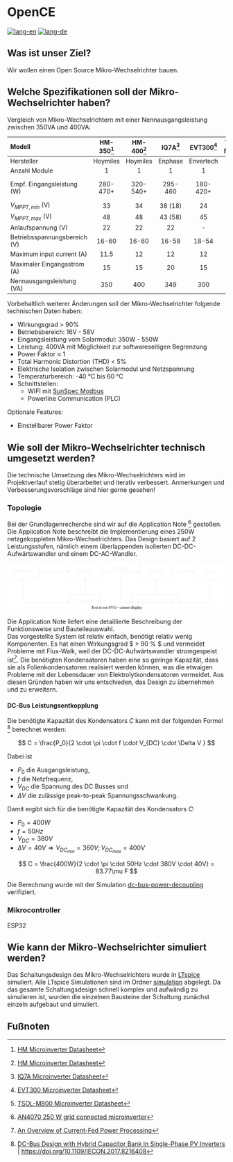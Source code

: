 # OpenCE

[![lang-en](https://img.shields.io/badge/lang-en-inactive?style=for-the-badge)](README.md)
[![lang-de](https://img.shields.io/badge/lang-de-informational?style=for-the-badge)](README.de.md)

## Was ist unser Ziel?

Wir wollen einen Open Source Mikro-Wechselrichter bauen.

## Welche Spezifikationen soll der Mikro-Wechselrichter haben?

Vergleich von Mikro-Wechselrichtern mit einer Nennausgangsleistung zwischen 350VA und 400VA:

| Modell                       | HM-350[^HM] | HM-400[^HM] | IQ7A[^IQ7A] |EVT300[^EVT300]|TSOL-M800[^TSOL] |
|:-----------------------------|:-----------:|:-----------:|:-----------:|:-------------:|:---------------:|
| Hersteller                   | Hoymiles    | Hoymiles    | Enphase     | Envertech     |    TSUN         |
| Anzahl Module                | 1           | 1           | 1           | 1             | 2               |
| Empf. Eingangsleistung (W)   | 280-470+    | 320-540+    | 295-460     | 180-420+      |2 $\cdot$ 280-440|
| $V_{MPPT,min}$ (V)           | 33          | 34          | 38 (18)     | 24            | 33              |
| $V_{MPPT,max}$ (V)           | 48          | 48          | 43 (58)     | 45            | 48              |
| Anlaufspannung (V)           | 22          | 22          | 22          | -             | -               |
| Betriebsspannungsbereich (V) | 16-60       | 16-60       | 16-58       | 18-54         | 16 -60          |
| Maximum input current (A)    | 11.5        | 12          | 12          | 12            | 11.5            |
| Maximaler Eingangsstrom (A)  | 15          | 15          | 20          | 15            | 15              |
| Nennausgangsleistung (VA)    | 350         | 400         | 349         | 300           | 600             |

Vorbehaltlich weiterer Änderungen soll der Mikro-Wechselrichter folgende technischen Daten haben:
- Wirkungsgrad > 90%
- Betriebsbereich: 16V - 58V
- Eingangsleistung vom Solarmodul: 350W - 550W
- Leistung: 400VA mit Möglichkeit zur softwareseitigen Begrenzung
- Power Faktor ≈ 1
- Total Harmonic Distortion (THD) < 5%
- Elektrische Isolation zwischen Solarmodul und Netzspannung
- Temperaturbereich: -40 °C bis 60 °C
- Schnittstellen:
  - WIFI mit [SunSpec Modbus](https://sunspec.org/sunspec-modbus-specifications/)
  - Powerline Communication (PLC)

Optionale Features:
- Einstellbarer Power Faktor

## Wie soll der Mikro-Wechselrichter technisch umgesetzt werden?

Die technische Umsetzung des Mikro-Wechselrichters wird im Projektverlauf stetig überarbeitet und iterativ verbessert. Anmerkungen und Verbesserungsvorschläge sind hier gerne gesehen!


### Topologie

Bei der Grundlagenrecherche sind wir auf die Application Note [^AN4070] gestoßen. Die Application Note beschreibt die Implementierung eines 250W netzgekoppleten Mikro-Wechselrichters. Das Design basiert auf 2 Leistungsstufen, nämlich einem überlappenden isolierten DC-DC-Aufwärtswandler und einem DC-AC-Wandler.

![Block Scheme](docs/block-scheme.drawio.svg)  

Die Application Note liefert eine detaillierte Beschreibung der Funktionsweise und Bauteileauswahl.  
Das vorgestellte System ist relativ einfach, benötigt relativ wenig Komponenten. Es hat einen Wirkungsgrad $ > 90 \% $ und vermeidet Probleme mit Flux-Walk, weil der DC-DC-Aufwärtswandler stromgespeist ist[^2]. Die benötigten Kondensatoren haben eine so geringe Kapazität, dass sie als Folienkondensatoren realisiert werden können, was die etwaigen Probleme mit der Lebensdauer von Elektrolytkondensatoren vermeidet.
Aus diesen Gründen haben wir uns entschieden, das Design zu übernehmen und zu erweitern.

#### DC-Bus Leistungsentkopplung

Die benötigte Kapazität des Kondensators $C$ kann mit der folgenden Formel [^3] berechnet werden:

$$ C = \frac{P_0}{2 \cdot \pi \cdot f \cdot V_{DC} \cdot \Delta V } $$

Dabei ist 
- $P_0$ die Ausgangsleistung, 
- $f$ die Netzfrequenz, 
- $V_{DC}$ die Spannung des DC Busses und 
- $\Delta V$ die zulässige peak-to-peak Spannungsschwankung.

Damit ergibt sich für die benötigte Kapazität des Kondensators $C$:

- $P_0 = 400W$
- $f = 50Hz$
- $V_{DC} = 380V$
- $\Delta V = 40V \Rightarrow V_{DC_{min}} = 360V; V_{DC_{max}} = 400V$

$$ C = \frac{400W}{2 \cdot \pi \cdot 50Hz \cdot 380V \cdot 40V} = 83.77\mu F $$

Die Berechnung wurde mit der Simulation [dc-bus-power-decoupling](simulation/dc-bus-power-decoupling) verifiziert.

### Mikrocontroller

ESP32

## Wie kann der Mikro-Wechselrichter simuliert werden?

Das Schaltungsdesign des Mikro-Wechselrichters wurde in [LTspice](https://www.analog.com/en/design-center/design-tools-and-calculators/ltspice-simulator.html) simuliert. Alle LTspice Simulationen sind im Ordner [simulation](simulation) abgelegt.
Da das gesamte Schaltungsdesign schnell komplex und aufwändig zu simulieren ist, wurden die einzelnen Bausteine der Schaltung zunächst einzeln aufgebaut und simuliert.

## Fußnoten

[^HM]: [HM Microinverter Datasheet](https://www.hoymiles.com/wp-content/uploads/downloadupload/Datasheet_HM-300-350-400_AP_EN_V202206.pdf)

[^IQ7A]: [IQ7A Microinverter Datasheet](https://enphase.com/download/iq7a-microinverter-data-sheet)

[^EVT300]: [EVT300 Microinverter Datasheet](https://envertec.com/wp-content/uploads/2022/11/EVT300_Datasheet.pdf)

[^TSOL]: [TSOL-M800 Microinverter Datasheet](https://www.ecoheroes.shop/media/pdf/c9/f6/5b/Datenblatt_Mikrowechselrichter_TSUN_M800_EN.pdf)

[^AN4070]: [AN4070 250 W grid connected microinverter](https://www.st.com/resource/en/application_note/dm00050692-250-w-grid-connected-microinverter-stmicroelectronics.pdf)

[^2]: [An Overview of Current-Fed Power Processing](https://magna-power.com/learn/white-paper/current-fed-power-processing)

[^3]: [DC-Bus Design with Hybrid Capacitor Bank in Single-Phase PV Inverters](https://intelligentpower.engr.uga.edu/wp-content/uploads/2019/10/deqiang2017Dc-bus.pdf) | https://doi.org/10.1109/IECON.2017.8216408

[^4]: [Evaluation of Electrolytic Capacitor Application in Enphase Microinverters](https://www4.enphase.com/sites/default/files/Electrolytic_Capacitor_Expert_Report.pdf)

[^5]: [Reliability Study of Electrolytic Capacitors in a Microinverter](https://www4.enphase.com/sites/default/files/EnphaseElectrolyticCapacitorLife.pdf)
